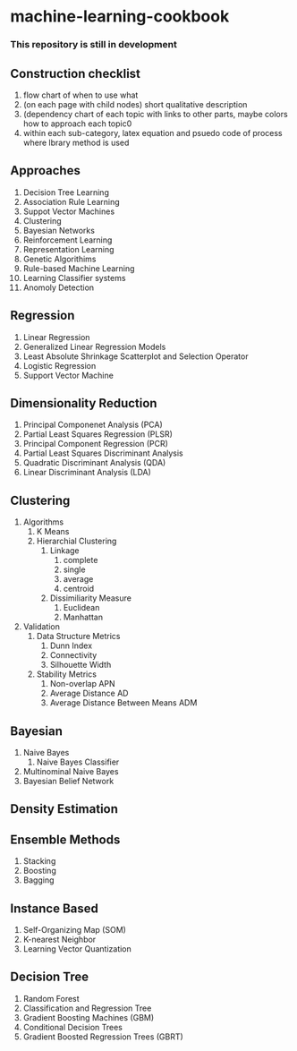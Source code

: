 # machine-learning-cookbook

### This repository is still in development

## Construction checklist
  1. flow chart of when to use what
  2. (on each page with child nodes) short qualitative description
  3. (dependency chart of each topic with links to other parts, maybe colors 
    how to approach each topic0
  4. within each sub-category, latex equation and psuedo code of process where
  lbrary method is used
  
## Approaches
  1. Decision Tree Learning
  2. Association Rule Learning
  3. Suppot Vector Machines
  4. Clustering
  5. Bayesian Networks
  6. Reinforcement Learning 
  7. Representation Learning 
  8. Genetic Algorithims
  9. Rule-based Machine Learning
  10. Learning Classifier systems
  11. Anomoly Detection
  
## Regression 
  1. Linear Regression
  2. Generalized Linear Regression Models
  3. Least Absolute Shrinkage Scatterplot and Selection Operator 
  4. Logistic Regression
  5. Support Vector Machine
  
## Dimensionality Reduction
  1. Principal Componenet Analysis (PCA)
  2. Partial Least Squares Regression (PLSR)
  3. Principal Component Regression (PCR)
  4. Partial Least Squares Discriminant Analysis
  5. Quadratic Discriminant Analysis (QDA)
  6. Linear Discriminant Analysis (LDA)

## Clustering 
  1. Algorithms 
      1. K Means 
      2. Hierarchial Clustering
          1. Linkage
              1. complete
              2. single
              3. average
              4. centroid
          2. Dissimiliarity Measure 
              1. Euclidean 
              2. Manhattan  
  2. Validation
      1. Data Structure Metrics
          1. Dunn Index
          2. Connectivity 
          3. Silhouette Width
      2. Stability Metrics
          1. Non-overlap APN
          2. Average Distance AD
          3. Average Distance Between Means ADM 

## Bayesian       
  1. Naive Bayes
      1. Naive Bayes Classifier
  2. Multinominal Naive Bayes
  3. Bayesian Belief Network 

## Density Estimation

## Ensemble Methods
  1. Stacking 
  2. Boosting 
  3. Bagging

## Instance Based
  1. Self-Organizing Map (SOM)
  2. K-nearest Neighbor
  3. Learning Vector Quantization
  
## Decision Tree
  1. Random Forest
  2. Classification and Regression Tree
  3. Gradient Boosting Machines (GBM)
  4. Conditional Decision Trees
  5. Gradient Boosted Regression Trees (GBRT)
